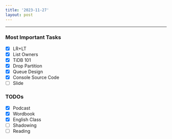 ```yaml
---
title: '2023-11-27'
layout: post
---
```


---

### Most Important Tasks

- [x] LR+LT
- [x] List Owners
- [x] TiDB 101
- [x] Drop Partition
- [x] Queue Design
- [x] Console Source Code
- [ ] Slide

### TODOs

- [x] Podcast
- [x] Wordbook
- [x] English Class
- [ ] Shadowing
- [ ] Reading
